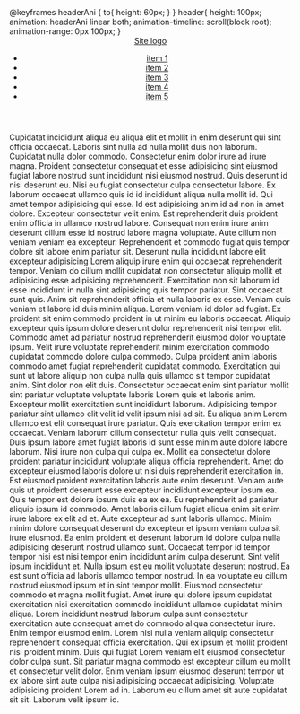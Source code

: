 <component is="style">
    @keyframes headerAni {
        to{
            height: 60px;
        }
    }
    header{
        height: 100px;
        animation: headerAni linear both;
        animation-timeline: scroll(block root);
        animation-range: 0px 100px;
    }
</component>

<header class="bg-red-500 z-10 sticky top-0 parallax p-3 flex justify-between">
    <a href="{{ siteUrl }}" class="w-20 bg-blue-500 flex items-center justify-center">
        Site logo
    </a>
    <ul class="flex flex-wrap space-x-6 items-center">
        <li class=""><a href="#">item 1</a></li>
        <li class=""><a href="#">item 2</a></li>
        <li class=""><a href="#">item 3</a></li>
        <li class=""><a href="#">item 4</a></li>
        <li class=""><a href="#">item 5</a></li>
    </ul>
</header>
<div>
Cupidatat incididunt aliqua eu aliqua elit et mollit in enim deserunt qui sint officia occaecat. Laboris sint nulla ad nulla mollit duis non laborum. Cupidatat nulla dolor commodo. Consectetur enim dolor irure ad irure magna.
Proident consectetur consequat et esse adipisicing sint eiusmod fugiat labore nostrud sunt incididunt nisi eiusmod nostrud. Quis deserunt id nisi deserunt eu. Nisi eu fugiat consectetur culpa consectetur labore. Ex laborum occaecat ullamco quis id id incididunt aliqua nulla mollit id. Qui amet tempor adipisicing qui esse. Id est adipisicing anim id ad non in amet dolore. Excepteur consectetur velit enim. Est reprehenderit duis proident enim officia in ullamco nostrud labore.
Consequat non enim irure anim deserunt cillum esse id nostrud labore magna voluptate. Aute cillum non veniam veniam ea excepteur. Reprehenderit et commodo fugiat quis tempor dolore sit labore enim pariatur sit. Deserunt nulla incididunt labore elit excepteur adipisicing Lorem aliquip irure enim qui occaecat reprehenderit tempor. Veniam do cillum mollit cupidatat non consectetur aliquip mollit et adipisicing esse adipisicing reprehenderit. Exercitation non sit laborum id esse incididunt in nulla sint adipisicing quis tempor pariatur. Sint occaecat sunt quis.
Anim sit reprehenderit officia et nulla laboris ex esse. Veniam quis veniam et labore id duis minim aliqua. Lorem veniam id dolor ad fugiat. Ex proident sit enim commodo proident in ut minim eu laboris occaecat. Aliquip excepteur quis ipsum dolore deserunt dolor reprehenderit nisi tempor elit. Commodo amet ad pariatur nostrud reprehenderit eiusmod dolor voluptate ipsum. Velit irure voluptate reprehenderit minim exercitation commodo cupidatat commodo dolore culpa commodo.
Culpa proident anim laboris commodo amet fugiat reprehenderit cupidatat commodo. Exercitation qui sunt ut labore aliquip non culpa nulla quis ullamco sit tempor cupidatat anim. Sint dolor non elit duis. Consectetur occaecat enim sint pariatur mollit sint pariatur voluptate voluptate laboris Lorem quis et laboris anim. Excepteur mollit exercitation sunt incididunt laborum.
Adipisicing tempor pariatur sint ullamco elit velit id velit ipsum nisi ad sit. Eu aliqua anim Lorem ullamco est elit consequat irure pariatur. Quis exercitation tempor enim ex occaecat. Veniam laborum cillum consectetur nulla quis velit consequat. Duis ipsum labore amet fugiat laboris id sunt esse minim aute dolore labore laborum. Nisi irure non culpa qui culpa ex.
Mollit ea consectetur dolore proident pariatur incididunt voluptate aliqua officia reprehenderit. Amet do excepteur eiusmod laboris dolore ut nisi duis reprehenderit exercitation in. Est eiusmod proident exercitation laboris aute enim deserunt. Veniam aute quis ut proident deserunt esse excepteur incididunt excepteur ipsum ea. Quis tempor est dolore ipsum duis ea ex ea.
Eu reprehenderit ad pariatur aliquip ipsum id commodo. Amet laboris cillum fugiat aliqua enim sit enim irure labore ex elit ad et. Aute excepteur ad sunt laboris ullamco. Minim minim dolore consequat deserunt do excepteur et ipsum veniam culpa sit irure eiusmod. Ea enim proident et deserunt laborum id dolore culpa nulla adipisicing deserunt nostrud ullamco sunt. Occaecat tempor id tempor tempor nisi est nisi tempor enim incididunt anim culpa deserunt.
Sint velit ipsum incididunt et. Nulla ipsum est eu mollit voluptate deserunt nostrud. Ea est sunt officia ad laboris ullamco tempor nostrud. In ea voluptate eu cillum nostrud eiusmod ipsum et in sint tempor mollit. Eiusmod consectetur commodo et magna mollit fugiat. Amet irure qui dolore ipsum cupidatat exercitation nisi exercitation commodo incididunt ullamco cupidatat minim aliqua. Lorem incididunt nostrud laborum culpa sunt consectetur exercitation aute consequat amet do commodo aliqua consectetur irure. Enim tempor eiusmod enim.
Lorem nisi nulla veniam aliquip consectetur reprehenderit consequat officia exercitation. Qui ex ipsum et mollit proident nisi proident minim. Duis qui fugiat Lorem veniam elit eiusmod consectetur dolor culpa sunt. Sit pariatur magna commodo est excepteur cillum eu mollit et consectetur velit dolor. Enim veniam ipsum eiusmod deserunt tempor ut ex labore sint aute culpa nisi adipisicing occaecat adipisicing. Voluptate adipisicing proident Lorem ad in. Laborum eu cillum amet sit aute cupidatat sit sit. Laborum velit ipsum id.
</div>
